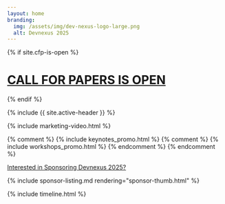 ```yaml
---
layout: home
branding:
  img: /assets/img/dev-nexus-logo-large.png
  alt: Devnexus 2025
---
```

{% if site.cfp-is-open %}
<div class="featured-header"><h1 class="top-intro"><a href="{{site.links.cfp}}">CALL FOR PAPERS IS OPEN</a></h1></div>
{% endif %}

{% include {{ site.active-header }} %}

{% include marketing-video.html %}

{% comment %}
   {% include keynotes_promo.html %} {% comment %} {% include workshops_promo.html %} {% endcomment %}
{% endcomment %}

<div class="row"><a name="sponsorlist"></a><div class="featured-header"><a class="action-header" href="https://ajug.typeform.com/to/BTa7bZ">Interested in Sponsoring Devnexus 2025?</a></div> 

{% include sponsor-listing.md rendering="sponsor-thumb.html" %}
</div>

<div><a name="timeline"></a> {% include timeline.html %}</div>
